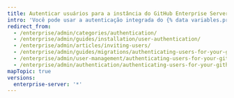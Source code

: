 ```yaml
---
title: Autenticar usuários para a instância do GitHub Enterprise Server
intro: 'Você pode usar a autenticação integrada do {% data variables.product.prodname_ghe_server %} ou escolher entre CAS, LDAP ou SAML para integrar suas contas e gerenciar centralmente o acesso dos usuários à {% data variables.product.product_location %}.'
redirect_from:
  - /enterprise/admin/categories/authentication/
  - /enterprise/admin/guides/installation/user-authentication/
  - /enterprise/admin/articles/inviting-users/
  - /enterprise/admin/guides/migrations/authenticating-users-for-your-github-enterprise-instance/
  - /enterprise/admin/user-management/authenticating-users-for-your-github-enterprise-server-instance
  - /enterprise/admin/authentication/authenticating-users-for-your-github-enterprise-server-instance
mapTopic: true
versions:
  enterprise-server: '*'
---
```


